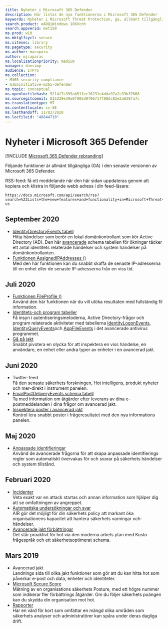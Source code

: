 ```yaml
---
title: Nyheter i Microsoft 365 Defender
description: Här listas de nya funktionerna i Microsoft 365 Defender
keywords: Nyheter i Microsoft Threat Protection, ga, allmänt tillgängliga, funktioner, tillgängliga, ny
search.product: eADQiWindows 10XVcnh
search.appverid: met150
ms.prod: w10
ms.mktglfcycl: secure
ms.sitesec: library
ms.pagetype: security
ms.author: macapara
author: mjcaparas
ms.localizationpriority: medium
manager: dansimp
audience: ITPro
ms.collection:
- M365-security-compliance
- m365initiative-m365-defender
ms.topic: conceptual
ms.openlocfilehash: 5214f7c399ab511ec16231e4dda97a2c33b37668
ms.sourcegitcommit: 815229e39a0f905d9f06717f00dc82e2a028fa7c
ms.translationtype: MT
ms.contentlocale: sv-SE
ms.lasthandoff: 11/03/2020
ms.locfileid: "48844710"
---
```

# <a name="whats-new-in-microsoft-365-defender"></a>Nyheter i Microsoft 365 Defender

[!INCLUDE [Microsoft 365 Defender rebranding](../includes/microsoft-defender.md)]


Följande funktioner är allmänt tillgängliga (GA) i den senaste versionen av Microsoft 365 Defender.

RSS-feed: få ett meddelande när den här sidan uppdateras genom att kopiera och klistra in följande webb adress i din feed-läsare:
```http
https://docs.microsoft.com/api/search/rss?search=%22Lists+the+new+features+and+functionality+in+Microsoft+Threat+Protection%22&locale=en-us
```
## <a name="september-2020"></a>September 2020
- [IdentityDirectoryEvents tabell](advanced-hunting-identitydirectoryevents-table.md) <br> Hitta händelser som berör en lokal domänkontrollant som kör Active Directory (AD). Den här [avancerade](advanced-hunting-overview.md) schema tabellen för ökningar täcker ett antal identitets relaterade händelser och system händelser på domänkontrollanten.
- [Funktionen AssignedIPAddresses ()](advanced-hunting-assignedipaddresses-function.md) <br> Med den här funktionen kan du snabbt skaffa de senaste IP-adresserna till en enhet eller de senaste IP-adresserna från en viss tid.

## <a name="july-2020"></a>Juli 2020
- [Funktionen FileProfile ()](advanced-hunting-fileprofile-function.md) <br> Använd den här funktionen när du vill utöka resultaten med fullständig fil information.
- [Identitets-och program tabeller](advanced-hunting-schema-tables.md)<br> Få insyn i autentiseringsmetoderna, Active Directory-frågor och program relaterade aktiviteter med tabellerna [IdentityLogonEvents](advanced-hunting-identitylogonevents-table.md), [IdentityQueryEvents](advanced-hunting-identityqueryevents-table.md)och [AppFileEvents](advanced-hunting-appfileevents-table.md) i det avancerade antivirus programmet.
- [Gå på jakt](advanced-hunting-go-hunt.md)<br> Snabbt pivotera en olycka för att inspektera en viss händelse, en användare, en enhet eller andra typer av enheter i en avancerad jakt.

## <a name="june-2020"></a>Juni 2020
- Twitter-feed <br> Få den senaste säkerhets forskningen, Hot intelligens, produkt nyheter och mer-direkt i instrument panelen.
- [EmailPostDeliveryEvents schema tabell](advanced-hunting-emailpostdeliveryevents-table.md) <br> Ta med information om åtgärder efter leverans av dina e-postmeddelanden i dina frågor om avancerad jakt.
- [Inspektera poster i avancerad jakt](advanced-hunting-query-results.md#drill-down-from-query-results) <br> Kontrol lera snabbt poster i frågeresultatet med den nya informations panelen.

## <a name="may-2020"></a>Maj 2020
- [Anpassade identifieringar](custom-detections-overview.md) <br> Använd de avancerade frågorna för att skapa anpassade identifierings regler som automatiskt övervakas för och svarar på säkerhets händelser och system tillstånd.

## <a name="february-2020"></a>Februari 2020
- [Incidenter](incidents-overview.md) <br> Veta exakt var en attack startas och annan information som hjälper dig att se omfattningen av angreppet.
- [Automatiska undersökningar och svar](mtp-autoir.md) <br> AIR gör det möjligt för din säkerhets policy att markant öka organisationens kapacitet att hantera säkerhets varningar och-händelser.
- [Avancerade jakt förbättringar](advanced-hunting-overview.md) <br> Det står proaktivt för hot via den moderna arbets ytan med Kusto frågespråk och ett säkerhetsoptimerat schema.

## <a name="march-2019"></a>Mars 2019
- Avancerad jakt <br> Landnings sida till olika jakt funktioner som gör att du kan hitta hot som påverkar e-post och data, enheter och identiteter.
- [Microsoft Secure Score](microsoft-secure-score.md) <br> Mätning av en organisations säkerhets Posture, med ett högre nummer som indikerar fler förbättrings åtgärder. Om du följer säkerhets poängen kan du skydda din organisation mot hot. 
- [Rapporter](monitoring-and-reporting.md) <br>  Har en värd för kort som omfattar en mängd olika områden som säkerhets analyser och administratörer kan spåra under deras dagliga drift.
